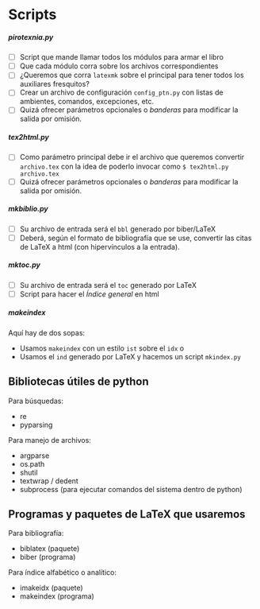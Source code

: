 # Scripts

##### pirotexnia.py

* [ ] Script que mande llamar todos los módulos para armar el libro
* [ ] Que cada módulo corra sobre los archivos correspondientes
* [ ] ¿Queremos que corra ``latexmk`` sobre el principal para tener todos los auxiliares fresquitos?
* [ ] Crear un archivo de configuración ``config_ptn.py`` con listas de ambientes, comandos, excepciones, etc.
* [ ] Quizá ofrecer parámetros opcionales o *banderas* para modificar la salida por omisión.

##### tex2html.py

* [ ] Como parámetro principal debe ir el archivo que queremos convertir ``archivo.tex`` con la idea de poderlo invocar como ``$ tex2html.py archivo.tex``
* [ ] Quizá ofrecer parámetros opcionales o *banderas* para modificar la salida por omisión.

##### mkbiblio.py

* [ ] Su archivo de entrada será el ``bbl`` generado por biber/LaTeX
* [ ] Deberá, según el formato de bibliografía que se use, convertir las citas de LaTeX a html (con hipervínculos a la entrada).

##### mktoc.py

* [ ] Su archivo de entrada será el ``toc`` generado por LaTeX
* [ ] Script para hacer el *Índice general* en html

##### makeindex

Aquí hay de dos sopas:

* Usamos ``makeindex`` con un estilo ``ist`` sobre el ``idx`` o
* Usamos el ``ind`` generado por LaTeX y hacemos un script ``mkindex.py``

## Bibliotecas útiles de python

Para búsquedas:

* re
* pyparsing

Para manejo de archivos:

* argparse
* os.path
* shutil
* textwrap / dedent
* subprocess (para ejecutar comandos del sistema dentro de python)

## Programas y paquetes de LaTeX que usaremos

Para bibliografía:

* biblatex (paquete)
* biber (programa)

Para índice alfabético o analítico:

* imakeidx (paquete)
* makeindex (programa)